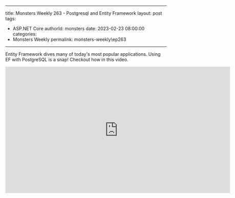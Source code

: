 
---
title: Monsters Weekly 263 -  Postgresql and Entity Framework
layout: post
tags: 
  - ASP.NET Core
authorId: monsters
date: 2023-02-23 08:00:00
categories:
  - Monsters Weekly
permalink: monsters-weekly\ep263
---

Entity Framework dives many of today's most popular applications. Using EF with PostgreSQL is a snap! Checkout how in this video.

<iframe width="702" height="395" src="https://www.youtube.com/embed/BaKTavD9l1s" frameborder="0" allow="accelerometer; autoplay; encrypted-media; gyroscope; picture-in-picture" allowfullscreen></iframe>
